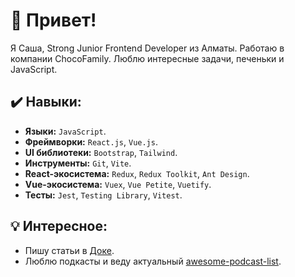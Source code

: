 
# 👋 Привет!

Я Саша, Strong Junior Frontend Developer из Алматы. Работаю в компании ChocoFamily. Люблю интересные задачи, печеньки и JavaScript.

## ✔️ Навыки:
- **Языки:** `JavaScript`.
- **Фреймворки:** `React.js`, `Vue.js`.
- **UI библиотеки:** `Bootstrap`, `Tailwind`.
- **Инструменты:** `Git`, `Vite`. 
- **React-экосистема:** `Redux`, `Redux Toolkit`, `Ant Design`.
- **Vue-экосистема:** `Vuex`, `Vue Petite`, `Vuetify`. 
- **Тесты:** `Jest`, `Testing Library`, `Vitest`.

## 💡 Интересное:
- Пишу статьи в [Доке](https://doka.guide/people/punkmachine/).
- Люблю подкасты и веду актуальный [awesome-podcast-list](https://github.com/punkmachine/podcast-list).
